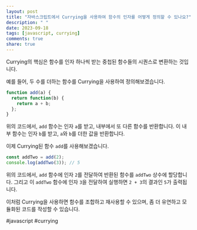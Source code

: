 ```yaml
---
layout: post
title: "자바스크립트에서 Currying을 사용하여 함수의 인자를 어떻게 정의할 수 있나요?"
description: " "
date: 2023-09-18
tags: [javascript, currying]
comments: true
share: true
---
```


Currying의 핵심은 함수를 인자 하나씩 받는 중첩된 함수들의 시퀀스로 변환하는 것입니다. 

예를 들어, 두 수를 더하는 함수를 Currying을 사용하여 정의해보겠습니다.

```javascript
function add(a) {
  return function(b) {
    return a + b;
  };
}
```

위의 코드에서, `add` 함수는 인자 `a`를 받고, 내부에서 또 다른 함수를 반환합니다. 이 내부 함수는 인자 `b`를 받고, `a`와 `b`를 더한 값을 반환합니다.

이제 Currying된 함수 `add`를 사용해보겠습니다.

```javascript
const addTwo = add(2);
console.log(addTwo(3)); // 5
```

위의 코드에서, `add` 함수에 인자 `2`를 전달하여 반환된 함수를 `addTwo` 상수에 할당합니다. 그리고 이 `addTwo` 함수에 인자 `3`을 전달하여 실행하면 `2 + 3`의 결과인 `5`가 출력됩니다.

이처럼 Currying을 사용하면 함수를 조합하고 재사용할 수 있으며, 좀 더 유연하고 모듈화된 코드를 작성할 수 있습니다.

#javascript #currying